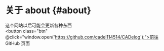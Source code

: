 # 关于 about {#about}

这个网站以后可能会更新各种东西  
<button class="btn" @click="window.open('https://github.com/cadel114514/CADelog');">前往 GitHub 页面</button>
